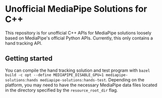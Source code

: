 # Unofficial MediaPipe Solutions for C++

This repository is for unofficial C++ APIs for MediaPipe solutions loosely based on MediaPipe's official Python APIs. Currently, this only contains a hand tracking API.

## Getting started

You can compile the hand tracking solution and test program with `bazel build -c opt --define MEDIAPIPE_DISABLE_GPU=1 mediapipe-solutions:hands mediapipe-solutions:hands-test`. Depending on the platform, you may need to have the necessary MediaPipe data files located in the directory specified by the `resource_root_dir` flag.
